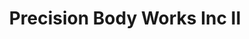 ---
title: "Precision Body Works Inc II"
url: /lubbock/precision-body-works-inc-ii/
shop: Autowerkstatt
---